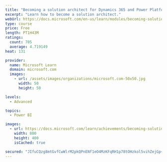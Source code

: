 ```yaml
---
title: "Becoming a solution architect for Dynamics 365 and Power Platform"
excerpt: "Learn how to become a solution architect."
webUrl: https://docs.microsoft.com/en-us/learn/modules/becoming-solution-architect/
type: course
price: Free
length: PT1H43M
ratings:
  count: 705
  average: 4.719149
heat: 131

provider:
  name: Microsoft Learn
  domain: microsoft.com
  images:
    - url: /assets/images/organizations/microsoft.com-50x50.jpg
      width: 50
      height: 50

levels:
  - Advanced

topics:
  - Power BI

images:
  - url: https://docs.microsoft.com/learn/achievements/becoming-solution-architect-social.png
    width: 800
    height: 400
    isCached: true

secured: "JIfuCQzg8mtGvfCwWlrM2pkQPnENf1eO4MzKFqRH1p78tOHzkol5vihZejGp+QJi9Pmj37eqRK3xuijNAsGTmNS4PK+pOadQoJVjuSy8j+HRZU8EWHFY8XBGDhR5nl/Gahgh+0dFeHrVdgPIfJKET0/WjBvaXecI2BYygvXzHbP86GD7JP7lQIBVvT2WNZxyhJpZyNB+sk9QEOnWwzD8Bbc+cyZtwaw4AdK26WMihK2X+8ZncJLgZB8ao9wH7AO/vKtY0ieVDYYOKZHdmTy+cYbbBWWnEDnNvxSozqaFVgJhrJNWPDsVR5oTcm9bGIPGRRjObwqA2E5IKdCcEhSa7xAsHtLh0vUNWQS6/xhuphMCrFWwuP1KFmnf+H5hq4tgnwwVishHxNKj4xeG4nJR1r+o9wJZOBbxMs/7ri1oVo8=;yyFNlvlmfJR82aTqd2zC+A=="
---
```


